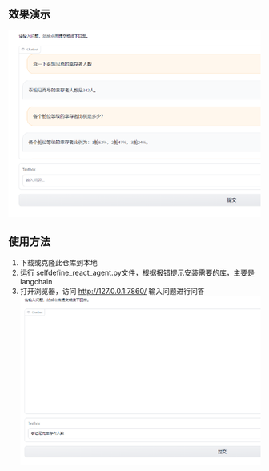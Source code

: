 ## 效果演示
![alt text](image.png)

## 使用方法
1. 下载或克隆此仓库到本地
2. 运行 selfdefine_react_agent.py文件，根据报错提示安装需要的库，主要是langchain
3. 打开浏览器，访问 http://127.0.0.1:7860/
   输入问题进行问答
   ![alt text](image-1.png)
